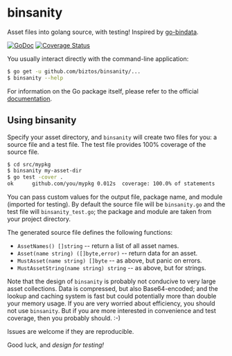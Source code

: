 # binsanity

Asset files into golang source, with testing! Inspired by [go-bindata][gbd].

[![GoDoc][docbadge]][doc] [![Coverage Status][covbadge]][cov]

[docbadge]: https://pkg.go.dev/badge/github.com/biztos/binsanity.svg
[doc]: https://pkg.go.dev/github.com/biztos/binsanity
[covbadge]: https://coveralls.io/repos/github/biztos/binsanity/badge.svg
[cov]: https://coveralls.io/github/biztos/binsanity
[gbd]: https://github.com/jteeuwen/go-bindata

You usually interact directly with the command-line application:

```bash
$ go get -u github.com/biztos/binsanity/...
$ binsanity --help
```

For information on the Go package itself, please refer to the official
[documentation][doc].

## Using binsanity

Specify your asset directory, and `binsanity` will create two files for you:
a source file and a test file. The test file provides 100% coverage of the
source file.

```bash
$ cd src/mypkg
$ binsanity my-asset-dir
$ go test -cover .
ok      github.com/you/mypkg 0.012s  coverage: 100.0% of statements
```

You can pass custom values for the output file, package name, and module
(imported for testing). By default the source file will be `binsanity.go` and
the test file will `binsanity_test.go`; the package and module are taken from
your project directory.

The generated source file defines the following functions:

- `AssetNames() []string` -- return a list of all asset names.
- `Asset(name string) ([]byte,error)` -- return data for an asset.
- `MustAsset(name string) []byte` -- as above, but panic on errors.
- `MustAssetString(name string) string` -- as above, but for strings.

Note that the design of `binsanity` is probably not conducive to very large
asset collections. Data is compressed, but also Base64-encoded; and the
lookup and caching system is fast but could potentially more than double your
memory usage. If you are very worried about efficiency, you should not use
`binsanity`. But if you are more interested in convenience and test coverage,
then you probably should. :-)

Issues are welcome if they are reproducible.

Good luck, and _design for testing!_
